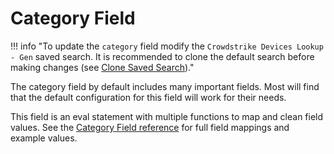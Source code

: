 # Category Field

!!! info "To update the `category` field modify the `Crowdstrike Devices Lookup - Gen` saved search. It is recommended to clone the default search before making changes (see [Clone Saved Search](../best-practice/clone-search))."

The category field by default includes many important fields. Most will find that the default configuration for this field will work for their needs.

This field is an eval statement with multiple functions to map and clean field values. See the [Category Field reference](../../reference/category) for full field mappings and example values.
